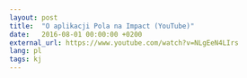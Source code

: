 ```yaml
---
layout: post
title:  "O aplikacji Pola na Impact (YouTube)"
date:   2016-08-01 00:00:00 +0200
external_url: https://www.youtube.com/watch?v=NLgEeN4LIrs
lang: pl
tags: kj
---
```

